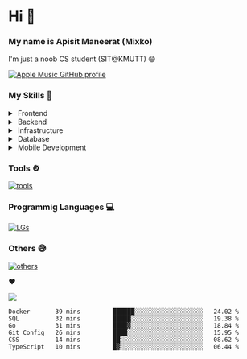 # Hi 👋

### My name is Apisit Maneerat (Mixko)

I'm just a noob CS student (SIT@KMUTT) 😄

[![Apple Music GitHub profile](https://apple-music-github-profile.rayriffy.com/theme/light.svg?uid=000115.c5fa3d2fc1eb4f438b229a40fd3edcbb.2257)](https://github.com/rayriffy/apple-music-github-profile)

### My Skills 😤
<details>
  <summary>&nbsp;Frontend</summary>
[![Frontend](https://skillicons.dev/icons?i=js,html,css,emotion,materialui,nextjs,react,sass,styledcomponents)](https://skillicons.dev)\
</details>
<details>
  <summary>&nbsp;Backend</summary>
[![Backend](https://skillicons.dev/icons?i=express,appwrite,firebase,nestjs,nodejs,prisma,spring)](https://skillicons.dev)\
 </details>
<details>
 <summary>&nbsp;Infrastructure</summary>
[![Infra](https://skillicons.dev/icons?i=azure,cloudflare,docker,gcp)](https://skillicons.dev)\
</details>
<details>
 <summary>&nbsp;Database</summary>
[![DB](https://skillicons.dev/icons?i=mysql,postgres,mongodb)](https://skillicons.dev)\
 </details>
<details>
 <summary>&nbsp;Mobile Development</summary>
[![Mobile](https://skillicons.dev/icons?i=swift)](https://skillicons.dev)
</details>

### Tools ⚙️
[![tools](https://skillicons.dev/icons?i=vscode,androidstudio,arduino,figma,github,git,idea,stackoverflow)](https://skillicons.dev)

### Programmig Languages 💻
[![LGs](https://skillicons.dev/icons?i=bash,go,java,js,ts,swift)](https://skillicons.dev)

### Others 😅
[![others](https://skillicons.dev/icons?i=linux,md,raspberrypi)](https://skillicons.dev)
<!-- ### Social Networks 😅
[![socials](https://skillicons.dev/icons?i=discord,twitter,instagram,linkedin)](https://skillicons.dev) -->

❤️


![](https://c.tenor.com/-Yw92Beo-f4AAAAC/anime-isshiki-iroha.gif)

<!-- ![Spotify recently played](https://spotify-recently-played-readme.vercel.app/api?user=21xmsqllgu6rkaohjqu3k3fdy&unique=true) -->

<!-- [![Anurag's GitHub stats](https://github-readme-stats.vercel.app/api?username=Mixko50&show_icons=true&theme=material-palenight&count_private=true)]() -->

<!-- [![Steak stats](https://github-readme-streak-stats.herokuapp.com/?user=Mixko50&theme=material-palenight)]() -->

<!-- ### My top languages!
[![Top Langs](https://github-readme-stats.vercel.app/api/top-langs/?username=Mixko50&layout=compact&theme=material-palenight&layout=compact&langs_count=7)]() -->

<!--START_SECTION:waka-->

```text
Docker       39 mins         ██████░░░░░░░░░░░░░░░░░░░   24.02 %
SQL          32 mins         █████░░░░░░░░░░░░░░░░░░░░   19.38 %
Go           31 mins         ████▓░░░░░░░░░░░░░░░░░░░░   18.84 %
Git Config   26 mins         ████░░░░░░░░░░░░░░░░░░░░░   15.95 %
CSS          14 mins         ██░░░░░░░░░░░░░░░░░░░░░░░   08.62 %
TypeScript   10 mins         █▓░░░░░░░░░░░░░░░░░░░░░░░   06.44 %
```

<!--END_SECTION:waka-->
